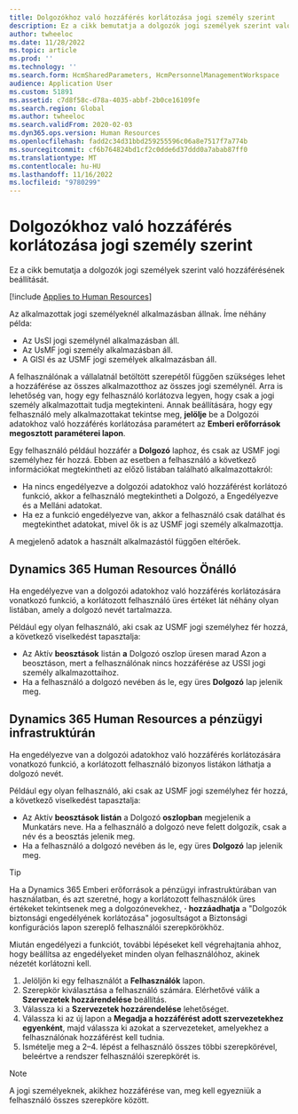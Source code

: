 ```yaml
---
title: Dolgozókhoz való hozzáférés korlátozása jogi személy szerint
description: Ez a cikk bemutatja a dolgozók jogi személyek szerint való hozzáférésének beállítását.
author: twheeloc
ms.date: 11/28/2022
ms.topic: article
ms.prod: ''
ms.technology: ''
ms.search.form: HcmSharedParameters, HcmPersonnelManagementWorkspace
audience: Application User
ms.custom: 51891
ms.assetid: c7d8f58c-d78a-4035-abbf-2b0ce16109fe
ms.search.region: Global
ms.author: twheeloc
ms.search.validFrom: 2020-02-03
ms.dyn365.ops.version: Human Resources
ms.openlocfilehash: fadd2c34d31bbd259255596c06a8e7517f7a774b
ms.sourcegitcommit: cf6b764824bd1cf2c0dde6d37ddd0a7abab87ff0
ms.translationtype: MT
ms.contentlocale: hu-HU
ms.lasthandoff: 11/16/2022
ms.locfileid: "9780299"
---
```

# <a name="restrict-access-to-workers-by-legal-entity"></a>Dolgozókhoz való hozzáférés korlátozása jogi személy szerint

Ez a cikk bemutatja a dolgozók jogi személyek szerint való hozzáférésének beállítását.

[!include [Applies to Human Resources](../includes/applies-to-hr.md)]

Az alkalmazottak jogi személyeknél alkalmazásban állnak. Íme néhány példa:

- Az UsSI jogi személynél alkalmazásban áll.
- Az UsMF jogi személy alkalmazásban áll.
- A GlSI és az USMF jogi személyek alkalmazásban áll.

A felhasználónak a vállalatnál betöltött szerepétől függően szükséges lehet a hozzáférése az összes alkalmazotthoz az összes jogi személynél. Arra is lehetőség van, hogy egy felhasználó korlátozva legyen, hogy csak a jogi személy alkalmazottait tudja megtekinteni. Annak beállítására, hogy egy felhasználó mely alkalmazottakat tekintse meg, **jelölje** be a Dolgozói adatokhoz való hozzáférés korlátozása paramétert az **Emberi erőforrások megosztott paraméterei lapon**.

Egy felhasználó például hozzáfér a **Dolgozó** laphoz, és csak az USMF jogi személyhez fér hozzá. Ebben az esetben a felhasználó a következő információkat megtekintheti az előző listában található alkalmazottakról:

- Ha nincs engedélyezve a dolgozói adatokhoz való hozzáférést korlátozó funkció, akkor a felhasználó megtekintheti a Dolgozó, a Engedélyezve és a Melláni adatokat.
- Ha ez a funkció engedélyezve van, akkor a felhasználó csak datálhat és megtekinthet adatokat, mivel ők is az USMF jogi személy alkalmazottja.

A megjelenő adatok a használt alkalmazástól függően eltérőek.

## <a name="dynamics-365-human-resources-stand-alone"></a>Dynamics 365 Human Resources Önálló

Ha engedélyezve van a dolgozói adatokhoz való hozzáférés korlátozására vonatkozó funkció, a korlátozott felhasználó üres értéket lát néhány olyan listában, amely a dolgozó nevét tartalmazza.

Például egy olyan felhasználó, aki csak az USMF jogi személyhez fér hozzá, a következő viselkedést tapasztalja:

- Az Aktív **beosztások** listán **a** Dolgozó oszlop üresen marad Azon a beosztáson, mert a felhasználónak nincs hozzáférése az USSI jogi személy alkalmazottaihoz.
- Ha a felhasználó a dolgozó nevében ás le, egy üres **Dolgozó** lap jelenik meg.

## <a name="dynamics-365-human-resources-on-finance-infrastructure"></a>Dynamics 365 Human Resources a pénzügyi infrastruktúrán

Ha engedélyezve van a dolgozói adatokhoz való hozzáférés korlátozására vonatkozó funkció, a korlátozott felhasználó bizonyos listákon láthatja a dolgozó nevét.

Például egy olyan felhasználó, aki csak az USMF jogi személyhez fér hozzá, a következő viselkedést tapasztalja:

- Az Aktív **beosztások listán** a Dolgozó **oszlopban** megjelenik a Munkatárs neve. Ha a felhasználó a dolgozó neve felett dolgozik, csak a név és a beosztás jelenik meg.
- Ha a felhasználó a dolgozó nevében ás le, egy üres **Dolgozó** lap jelenik meg.

> [!TIP]
> Ha a Dynamics 365 Emberi erőforrások a pénzügyi infrastruktúrában van használatban, és azt szeretné, hogy a korlátozott felhasználók üres értékeket tekintsenek meg a dolgozónevekhez, **·** **hozzáadhatja** a "Dolgozók biztonsági engedélyének korlátozása" jogosultságot a Biztonsági konfigurációs lapon szereplő felhasználói szerepkörökhöz.

Miután engedélyezi a funkciót, további lépéseket kell végrehajtania ahhoz, hogy beállítsa az engedélyeket minden olyan felhasználóhoz, akinek nézetét korlátozni kell.

1. Jelöljön ki egy felhasználót a **Felhasználók** lapon.
2. Szerepkör kiválasztása a felhasználó számára. Elérhetővé válik a **Szervezetek hozzárendelése** beállítás.
3. Válassza ki a **Szervezetek hozzárendelése** lehetőséget.
4. Válassza ki az új lapon a **Megadja a hozzáférést adott szervezetekhez egyenként**, majd válassza ki azokat a szervezeteket, amelyekhez a felhasználónak hozzáférést kell tudnia.
5. Ismételje meg a 2–4. lépést a felhasználó összes többi szerepkörével, beleértve a rendszer felhasználói szerepkörét is.

> [!NOTE]
> A jogi személyeknek, akikhez hozzáférése van, meg kell egyezniük a felhasználó összes szerepköre között.
